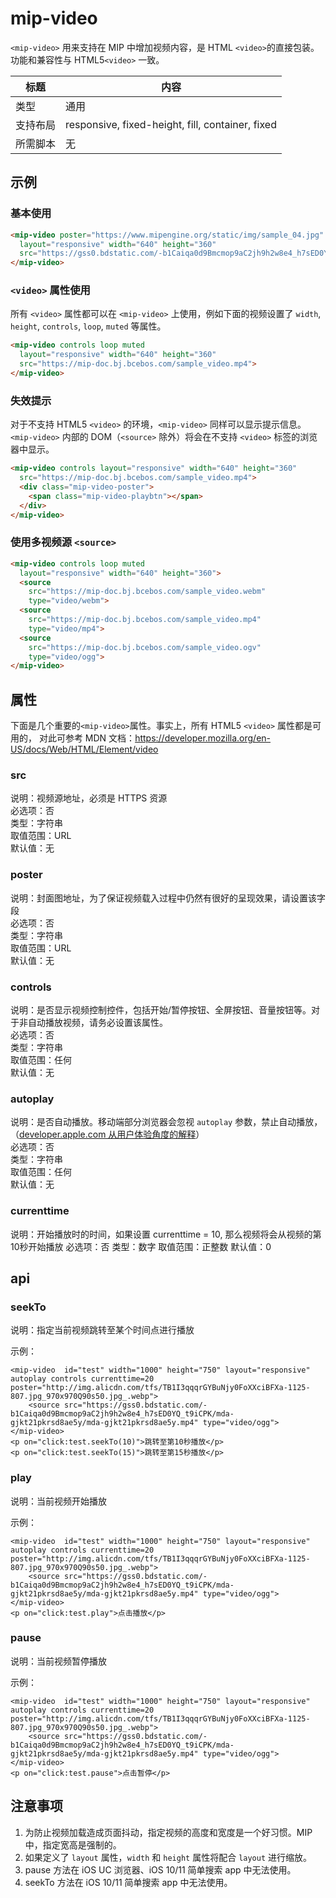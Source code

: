# mip-video

`<mip-video>` 用来支持在 MIP 中增加视频内容，是 HTML `<video>`的直接包装。
功能和兼容性与 HTML5`<video>` 一致。

标题|内容
----|----
类型|通用
支持布局|responsive, fixed-height, fill, container, fixed
所需脚本|无

## 示例

### 基本使用

```html
<mip-video poster="https://www.mipengine.org/static/img/sample_04.jpg" controls
  layout="responsive" width="640" height="360" 
  src="https://gss0.bdstatic.com/-b1Caiqa0d9Bmcmop9aC2jh9h2w8e4_h7sED0YQ_t9iCPK/mda-gjkt21pkrsd8ae5y/mda-gjkt21pkrsd8ae5y.mp4">
</mip-video>
```

### `<video>` 属性使用

所有 `<video>` 属性都可以在 `<mip-video>` 上使用，例如下面的视频设置了 `width`, `height`, `controls`, `loop`, `muted` 等属性。

```html
<mip-video controls loop muted
  layout="responsive" width="640" height="360"
  src="https://mip-doc.bj.bcebos.com/sample_video.mp4">
</mip-video>
```

### 失效提示

对于不支持 HTML5 `<video>` 的环境，`<mip-video>` 同样可以显示提示信息。`<mip-video>` 内部的 DOM（`<source>` 除外）将会在不支持 `<video>` 标签的浏览器中显示。

```html
<mip-video controls layout="responsive" width="640" height="360" 
  src="https://mip-doc.bj.bcebos.com/sample_video.mp4">
  <div class="mip-video-poster">
    <span class="mip-video-playbtn"></span>
  </div>
</mip-video>
```

### 使用多视频源 `<source>`

```html
<mip-video controls loop muted
  layout="responsive" width="640" height="360">
  <source
    src="https://mip-doc.bj.bcebos.com/sample_video.webm"
    type="video/webm">
  <source
    src="https://mip-doc.bj.bcebos.com/sample_video.mp4"
    type="video/mp4">
  <source
    src="https://mip-doc.bj.bcebos.com/sample_video.ogv"
    type="video/ogg">
</mip-video>
```

## 属性

下面是几个重要的`<mip-video>`属性。事实上，所有 HTML5 `<video>` 属性都是可用的，
对此可参考 MDN 文档：<https://developer.mozilla.org/en-US/docs/Web/HTML/Element/video>

### src

说明：视频源地址，必须是 HTTPS 资源  
必选项：否  
类型：字符串  
取值范围：URL  
默认值：无

### poster

说明：封面图地址，为了保证视频载入过程中仍然有很好的呈现效果，请设置该字段  
必选项：否  
类型：字符串  
取值范围：URL  
默认值：无

### controls

说明：是否显示视频控制控件，包括开始/暂停按钮、全屏按钮、音量按钮等。对于非自动播放视频，请务必设置该属性。  
必选项：否  
类型：字符串  
取值范围：任何  
默认值：无

### autoplay

说明：是否自动播放。移动端部分浏览器会忽视 `autoplay` 参数，禁止自动播放，（[developer.apple.com 从用户体验角度的解释](https://developer.apple.com/library/content/documentation/AudioVideo/Conceptual/Using_HTML5_Audio_Video/Device-SpecificConsiderations/Device-SpecificConsiderations.html)）   
必选项：否  
类型：字符串  
取值范围：任何  
默认值：无

### currenttime
说明：开始播放时的时间，如果设置 currenttime = 10, 那么视频将会从视频的第10秒开始播放
必选项：否
类型：数字
取值范围：正整数
默认值：0


## api

### seekTo

说明：指定当前视频跳转至某个时间点进行播放

示例：
```
<mip-video  id="test" width="1000" height="750" layout="responsive" autoplay controls currenttime=20 poster="http://img.alicdn.com/tfs/TB1I3qqqrGYBuNjy0FoXXciBFXa-1125-807.jpg_970x970Q90s50.jpg_.webp">
    <source src="https://gss0.bdstatic.com/-b1Caiqa0d9Bmcmop9aC2jh9h2w8e4_h7sED0YQ_t9iCPK/mda-gjkt21pkrsd8ae5y/mda-gjkt21pkrsd8ae5y.mp4" type="video/ogg">
</mip-video>
<p on="click:test.seekTo(10)">跳转至第10秒播放</p>
<p on="click:test.seekTo(15)">跳转至第15秒播放</p>
```

### play

说明：当前视频开始播放

示例：
```
<mip-video  id="test" width="1000" height="750" layout="responsive" autoplay controls currenttime=20 poster="http://img.alicdn.com/tfs/TB1I3qqqrGYBuNjy0FoXXciBFXa-1125-807.jpg_970x970Q90s50.jpg_.webp">
    <source src="https://gss0.bdstatic.com/-b1Caiqa0d9Bmcmop9aC2jh9h2w8e4_h7sED0YQ_t9iCPK/mda-gjkt21pkrsd8ae5y/mda-gjkt21pkrsd8ae5y.mp4" type="video/ogg">
</mip-video>
<p on="click:test.play">点击播放</p>
```

### pause

说明：当前视频暂停播放

示例：
```
<mip-video  id="test" width="1000" height="750" layout="responsive" autoplay controls currenttime=20 poster="http://img.alicdn.com/tfs/TB1I3qqqrGYBuNjy0FoXXciBFXa-1125-807.jpg_970x970Q90s50.jpg_.webp">
    <source src="https://gss0.bdstatic.com/-b1Caiqa0d9Bmcmop9aC2jh9h2w8e4_h7sED0YQ_t9iCPK/mda-gjkt21pkrsd8ae5y/mda-gjkt21pkrsd8ae5y.mp4" type="video/ogg">
</mip-video>
<p on="click:test.pause">点击暂停</p>
```

## 注意事项

1. 为防止视频加载造成页面抖动，指定视频的高度和宽度是一个好习惯。MIP 中，指定宽高是强制的。
2. 如果定义了 `layout` 属性，`width` 和 `height` 属性将配合 `layout` 进行缩放。
3. pause 方法在 iOS UC 浏览器、iOS 10/11 简单搜索 app 中无法使用。
4. seekTo 方法在 iOS 10/11 简单搜索 app 中无法使用。
